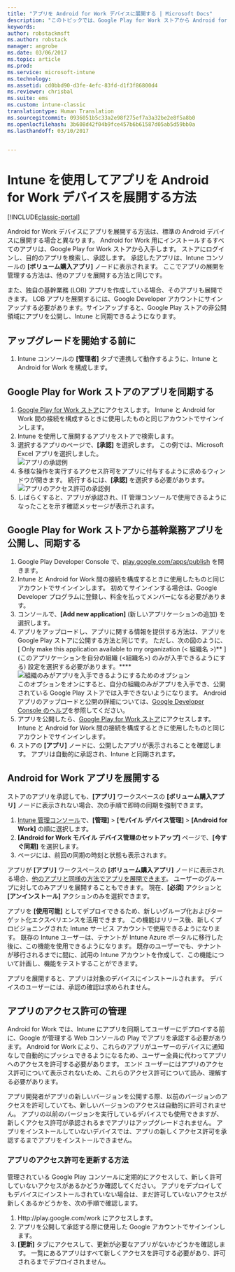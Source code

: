 ```yaml
---
title: "アプリを Android for Work デバイスに展開する | Microsoft Docs"
description: "このトピックでは、Google Play for Work ストアから Android for Work デバイスにアプリを同期してから展開します。"
keywords: 
author: robstackmsft
ms.author: robstack
manager: angrobe
ms.date: 03/06/2017
ms.topic: article
ms.prod: 
ms.service: microsoft-intune
ms.technology: 
ms.assetid: cd0bbd90-d3fe-4efc-83fd-d1f3f86800d4
ms.reviewer: chrisbal
ms.suite: ems
ms.custom: intune-classic
translationtype: Human Translation
ms.sourcegitcommit: 0936051b5c33a2e98f275ef7a3a32be2e8f5a8b0
ms.openlocfilehash: 3b608d42f04b9fce457b6b61587d05ab5d59bb0a
ms.lasthandoff: 03/10/2017


---
```


# <a name="how-to-deploy-apps-to-android-for-work-devices-with-intune"></a>Intune を使用してアプリを Android for Work デバイスを展開する方法

[!INCLUDE[classic-portal](../includes/classic-portal.md)]

Android for Work デバイスにアプリを展開する方法は、標準の Android デバイスに展開する場合と異なります。 Android for Work 用にインストールするすべてのアプリは、Google Play for Work ストアから入手します。 ストアにログインし、目的のアプリを検索し、承認します。
承認したアプリは、Intune コンソールの **[ボリューム購入アプリ]** ノードに表示されます。 ここでアプリの展開を管理する方法は、他のアプリを展開する方法と同じです。

また、独自の基幹業務 (LOB) アプリを作成している場合、そのアプリも展開できます。 LOB アプリを展開するには、Google Developer アカウントにサインアップする必要があります。サインアップすると、Google Play ストアの非公開領域にアプリを公開し、Intune と同期できるようになります。

## <a name="before-you-start"></a>アップグレードを開始する前に

1. Intune コンソールの **[管理者]** タブで連携して動作するように、Intune と Android for Work を構成します。

## <a name="synchronize-an-app-from-the-google-play-for-work-store"></a>Google Play for Work ストアのアプリを同期する


1. [Google Play for Work ストア](https://play.google.com/work)にアクセスします。 Intune と Android for Work 間の接続を構成するときに使用したものと同じアカウントでサインインします。
2. Intune を使用して展開するアプリをストアで検索します。
3. 選択するアプリのページで、**[承認]** を選択します。 この例では、Microsoft Excel アプリを選択しました。<br>
  ![アプリの承認例](media/approve.png)
4. 多様な操作を実行するアクセス許可をアプリに付与するように求めるウィンドウが開きます。 続行するには、**[承認]** を選択する必要があります。<br>
  ![アプリのアクセス許可の承認例](media/approve-app-permissions.png)
5. しばらくすると、アプリが承認され、IT 管理コンソールで使用できるようになったことを示す確認メッセージが表示されます。

## <a name="publish-then-synchronize-a-line-of-business-app-from-the-google-play-for-work-store"></a>Google Play for Work ストアから基幹業務アプリを公開し、同期する

1. Google Play Developer Console で、[play.google.com/apps/publish](https://play.google.com/apps/publish) を開きます。
2. Intune と Android for Work 間の接続を構成するときに使用したものと同じアカウントでサインインします。 初めてサインインする場合は、Google Developer プログラムに登録し、料金を払ってメンバーになる必要があります。
3. コンソールで、**[Add new application]** (新しいアプリケーションの追加) を選択します。
4. アプリをアップロードし、アプリに関する情報を提供する方法は、アプリを Google Play ストアに公開する方法と同じです。 ただし、次の図のように、[ Only make this application available to my organization (< 組織名 >)** ] \(このアプリケーションを自分の組織 (<組織名>) のみが入手できるようにする) 設定を選択する必要があります。****<br>
  ![組織のみがアプリを入手できるようにするためのオプション](media/restrict.png)<br>
このオプションをオンにすると、自分の組織のみがアプリを入手でき、公開されている Google Play ストアでは入手できないようになります。
Android アプリのアップロードと公開の詳細については、[Google Developer Console のヘルプ](https://support.google.com/googleplay/android-developer/answer/113469)を参照してください。
5. アプリを公開したら、[Google Play for Work ストア](https://play.google.com/work)にアクセスします。 Intune と Android for Work 間の接続を構成するときに使用したものと同じアカウントでサインインします。
6. ストアの **[アプリ]** ノードに、公開したアプリが表示されることを確認します。 アプリは自動的に承認され、Intune と同期されます。

## <a name="deploy-an-android-for-work-app"></a>Android for Work アプリを展開する

ストアのアプリを承認しても、**[アプリ]** ワークスペースの **[ボリューム購入アプリ]** ノードに表示されない場合、次の手順で即時の同期を強制できます。

1. [Intune 管理コンソール](https://manage.microsoft.com)で、**[管理]** > **[モバイル デバイス管理]** > **[Android for Work]** の順に選択します。
2. **[Android for Work モバイル デバイス管理のセットアップ]** ページで、**[今すぐ同期]** を選択します。
3. ページには、前回の同期の時刻と状態も表示されます。

アプリが **[アプリ]** ワークスペースの **[ボリューム購入アプリ]** ノードに表示される場合、[他のアプリと同様の方法でアプリを展開できます](deploy-apps-in-microsoft-intune.md)。 ユーザーのグループに対してのみアプリを展開することもできます。 現在、**[必須]** アクションと **[アンインストール]** アクションのみを選択できます。

アプリを **[使用可能]** としてデプロイできるため、新しいグループ化およびターゲット化エクスペリエンスを活用できます。 この機能はリリース後、新しくプロビジョニングされた Intune サービス アカウントで使用できるようになります。 既存の Intune ユーザーは、テナントが Intune Azure ポータルに移行した後に、この機能を使用できるようになります。 既存のユーザーでも、テナントが移行されるまでに間に、試用の Intune アカウントを作成して、この機能について計画し、機能をテストすることができます。

アプリを展開すると、アプリは対象のデバイスにインストールされます。 デバイスのユーザーには、承認の確認は求められません。

## <a name="manage-app-permissions"></a>アプリのアクセス許可の管理
Android for Work では、Intune にアプリを同期してユーザーにデプロイする前に、Google が管理する Web コンソールの Play でアプリを承認する必要があります。  Android for Work により、これらのアプリがユーザーのデバイスに通知なしで自動的にプッシュできるようになるため、ユーザー全員に代わってアプリへのアクセスを許可する必要があります。  エンド ユーザーにはアプリのアクセス許可について表示されないため、これらのアクセス許可について読み、理解する必要があります。

アプリ開発者がアプリの新しいバージョンを公開する際、以前のバージョンのアクセスを許可していても、新しいバージョンのアクセスは自動的に許可されません。 アプリの以前のバージョンを実行しているデバイスでも使用できますが、新しくアクセス許可が承認されるまでアプリはアップグレードされません。 アプリをインストールしていないデバイスでは、アプリの新しくアクセス許可を承認するまでアプリをインストールできません。

### <a name="how-to-update-app-permissions"></a>アプリのアクセス許可を更新する方法

管理されている Google Play コンソールに定期的にアクセスして、新しく許可していないアクセスがあるかどうか確認してください。 アプリをデプロイしてもデバイスにインストールされていない場合は、まだ許可していないアクセスが新しくあるかどうかを、次の手順で確認します。

1. Http://play.google.com/work にアクセスします。
2. アプリを公開して承認する際に使用した Google アカウントでサインインします。
3. **[更新]** タブにアクセスして、更新が必要なアプリがないかどうかを確認します。  一覧にあるアプリはすべて新しくアクセスを許可する必要があり、許可されるまでデプロイされません。  


